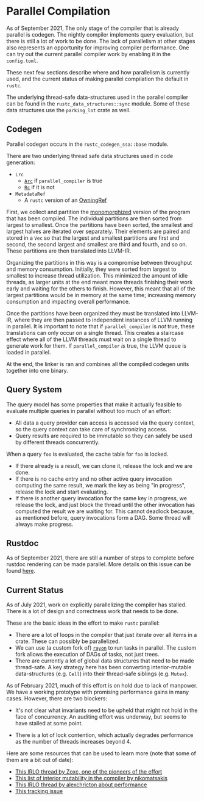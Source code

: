# Parallel Compilation

As of <!-- date: 2021-09 --> September 2021, The only stage of the compiler 
that is already parallel is codegen. The nightly compiler implements query evaluation,
but there is still a lot of work to be done. The lack of parallelism at other stages 
also represents an opportunity for improving compiler performance. One can try out the current 
parallel compiler work by enabling it in the `config.toml`.

These next few sections describe where and how parallelism is currently used, 
and the current status of making parallel compilation the default in `rustc`.

The underlying thread-safe data-structures used in the parallel compiler 
can be found in the `rustc_data_structures::sync` module. Some of these data structures
use the `parking_lot` crate as well.

## Codegen

Parallel codegen occurs in the `rustc_codegen_ssa::base` module.

There are two underlying thread safe data structures used in code generation:

- `Lrc`
    -  [`Arc`][Arc] if `parallel_compiler` is true
    -  [`Rc`][Rc] if it is not
- `MetadataRef`
    - A `rustc` version of an [OwningRef][OwningRef]

First, we collect and partition the [monomorphized][monomorphization] version of the program
that has been compiled. The individual partitions are then sorted from largest to smallest.
Once the partitions have been sorted, the smallest and largest halves are iterated over separately.
Their elements are paired and stored in a `Vec` so that the largest and smallest partitions are first and second,
the second largest and smallest are third and fourth, and so on. These partitions are then translated
into LLVM-IR.

Organizing the partitions in this way is a compromise between throughput and memory consumption.
Initially, they were sorted from largest to smallest to increase thread utilization.
This minimized the amount of idle threads, as larger units at the end meant more threads
finishing their work early and waiting for the others to finish. However, this meant that all of
the largest partitions would be in memory at the same time; increasing memory consumption and
impacting overall performance.

Once the partitions have been organized they must be translated into LLVM-IR, where they are
then passed to independent instances of LLVM running in parallel. It is important to note
that if `parallel_compiler` is _not_ true, these translations can only occur on a single thread.
This creates a staircase effect where all of the LLVM threads must wait on a single thread to generate
work for them. If `parallel_compiler` _is_ true, the LLVM queue is loaded in parallel.

At the end, the linker is ran and combines all the compiled codegen units together into one binary.

## Query System 

The query model has some properties that make it actually feasible to evaluate
multiple queries in parallel without too much of an effort:

- All data a query provider can access is accessed via the query context, so
  the query context can take care of synchronizing access.
- Query results are required to be immutable so they can safely be used by
  different threads concurrently.

When a query `foo` is evaluated, the cache table for `foo` is locked.

- If there already is a result, we can clone it, release the lock and
  we are done.
- If there is no cache entry and no other active query invocation computing the
  same result, we mark the key as being "in progress", release the lock and
  start evaluating.
- If there *is* another query invocation for the same key in progress, we
  release the lock, and just block the thread until the other invocation has
  computed the result we are waiting for. This cannot deadlock because, as
  mentioned before, query invocations form a DAG. Some thread will always make
  progress.

## Rustdoc

As of <!-- date: 2021-09--> September 2021, there are still a number of steps 
to complete before rustdoc rendering can be made parallel. More details on
this issue can be found [here][parallel-rustdoc].

## Current Status

As of <!-- date: 2021-07 --> July 2021, work on explicitly parallelizing the
compiler has stalled. There is a lot of design and correctness work that needs
to be done. 

These are the basic ideas in the effort to make `rustc` parallel:

- There are a lot of loops in the compiler that just iterate over all items in
  a crate. These can possibly be parallelized.
- We can use (a custom fork of) [`rayon`] to run tasks in parallel. The custom
  fork allows the execution of DAGs of tasks, not just trees.
- There are currently a lot of global data structures that need to be made
  thread-safe. A key strategy here has been converting interior-mutable
  data-structures (e.g. `Cell`) into their thread-safe siblings (e.g. `Mutex`).

[`rayon`]: https://crates.io/crates/rayon

As of <!-- date: 2021-02 --> February 2021, much of this effort is on hold due
to lack of manpower. We have a working prototype with promising performance
gains in many cases. However, there are two blockers:

- It's not clear what invariants need to be upheld that might not hold in the
  face of concurrency. An auditing effort was underway, but seems to have
  stalled at some point.

- There is a lot of lock contention, which actually degrades performance as the
  number of threads increases beyond 4.

Here are some resources that can be used to learn more (note that some of them
are a bit out of date):

- [This IRLO thread by Zoxc, one of the pioneers of the effort][irlo0]
- [This list of interior mutability in the compiler by nikomatsakis][imlist]
- [This IRLO thread by alexchricton about performance][irlo1]
- [This tracking issue][tracking]

[irlo0]: https://internals.rust-lang.org/t/parallelizing-rustc-using-rayon/6606
[imlist]: https://github.com/nikomatsakis/rustc-parallelization/blob/master/interior-mutability-list.md
[irlo1]: https://internals.rust-lang.org/t/help-test-parallel-rustc/11503
[tracking]: https://github.com/rust-lang/rust/issues/48685
[monomorphization]:https://rustc-dev-guide.rust-lang.org/backend/monomorph.html
[parallel-rustdoc]:https://github.com/rust-lang/rust/issues/82741
[Arc]:https://doc.rust-lang.org/std/sync/struct.Arc.html
[Rc]:https://doc.rust-lang.org/std/rc/struct.Rc.html
[OwningRef]:https://doc.rust-lang.org/nightly/nightly-rustc/rustc_data_structures/owning_ref/index.html
